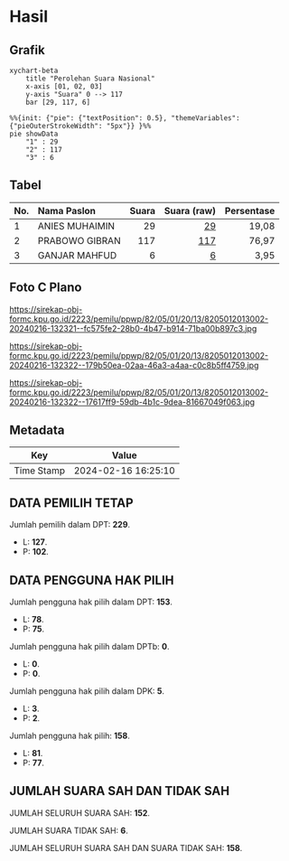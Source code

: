 # Hasil

## Grafik

```mermaid
xychart-beta
    title "Perolehan Suara Nasional"
    x-axis [01, 02, 03]
    y-axis "Suara" 0 --> 117
    bar [29, 117, 6]
```

```mermaid
%%{init: {"pie": {"textPosition": 0.5}, "themeVariables": {"pieOuterStrokeWidth": "5px"}} }%%
pie showData
    "1" : 29
    "2" : 117
    "3" : 6
```

## Tabel

| No. | Nama Paslon    | Suara | Suara (raw) | Persentase |
|:--- |:-------------- | -----:| -----------:| ----------:|
| 1   | ANIES MUHAIMIN | 29    | [29][p-1]   | 19,08      |
| 2   | PRABOWO GIBRAN | 117   | [117][p-2]  | 76,97      |
| 3   | GANJAR MAHFUD  | 6     | [6][p-3]    | 3,95       |


[p-1]: https://github.com/gigit-pemilu/pemilu-2024/blob/main/pilpres/hitung-suara/sub/82-maluku-utara/sub/05-kepulauan-sula/sub/01-mangoli-timur/sub/2013-karamat-titdoy/sub/002-tps/sub/paslon-1.txt
[p-2]: https://github.com/gigit-pemilu/pemilu-2024/blob/main/pilpres/hitung-suara/sub/82-maluku-utara/sub/05-kepulauan-sula/sub/01-mangoli-timur/sub/2013-karamat-titdoy/sub/002-tps/sub/paslon-2.txt
[p-3]: https://github.com/gigit-pemilu/pemilu-2024/blob/main/pilpres/hitung-suara/sub/82-maluku-utara/sub/05-kepulauan-sula/sub/01-mangoli-timur/sub/2013-karamat-titdoy/sub/002-tps/sub/paslon-3.txt

## Foto C Plano

https://sirekap-obj-formc.kpu.go.id/2223/pemilu/ppwp/82/05/01/20/13/8205012013002-20240216-132321--fc575fe2-28b0-4b47-b914-71ba00b897c3.jpg

https://sirekap-obj-formc.kpu.go.id/2223/pemilu/ppwp/82/05/01/20/13/8205012013002-20240216-132322--179b50ea-02aa-46a3-a4aa-c0c8b5ff4759.jpg

https://sirekap-obj-formc.kpu.go.id/2223/pemilu/ppwp/82/05/01/20/13/8205012013002-20240216-132322--17617ff9-59db-4b1c-9dea-81667049f063.jpg


## Metadata

| Key        | Value               |
| ---------- | ------------------- |
| Time Stamp | 2024-02-16 16:25:10 |


## DATA PEMILIH TETAP

Jumlah pemilih dalam DPT: **229**.
 * L: **127**.
 * P: **102**.

## DATA PENGGUNA HAK PILIH

Jumlah pengguna hak pilih dalam DPT: **153**.
 * L: **78**.
 * P: **75**.

Jumlah pengguna hak pilih dalam DPTb: **0**.
 * L: **0**.
 * P: **0**.

Jumlah pengguna hak pilih dalam DPK: **5**.
 * L: **3**.
 * P: **2**.

Jumlah pengguna hak pilih: **158**.
 * L: **81**.
 * P: **77**.

## JUMLAH SUARA SAH DAN TIDAK SAH

JUMLAH SELURUH SUARA SAH: **152**.

JUMLAH SUARA TIDAK SAH: **6**.

JUMLAH SELURUH SUARA SAH DAN SUARA TIDAK SAH: **158**.


